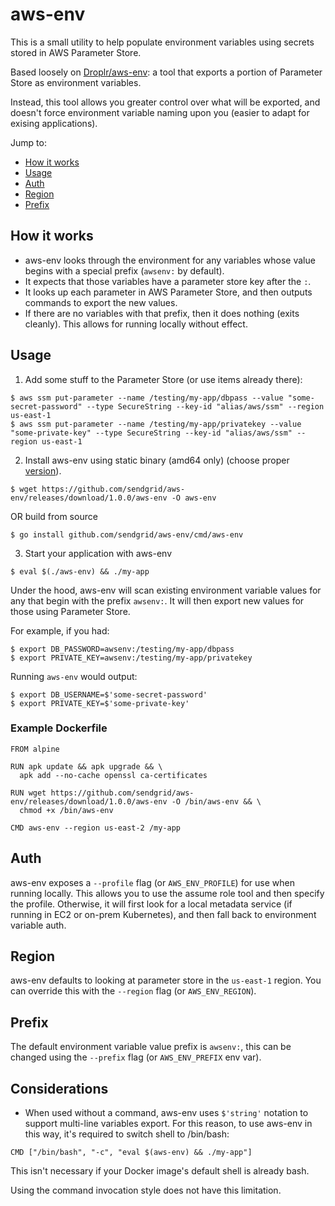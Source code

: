 # aws-env

This is a small utility to help populate environment variables using secrets stored in AWS Parameter Store.

Based loosely on [Droplr/aws-env](https://github.com/Droplr/aws-env): a tool that exports a portion of Parameter Store as environment variables.

Instead, this tool allows you greater control over what will be exported, and doesn't force environment variable naming upon you (easier to adapt for exising applications).

Jump to:
 - [How it works](#how-it-works)
 - [Usage](#usage)
 - [Auth](#auth)
 - [Region](#region)
 - [Prefix](#prefix)

## How it works
 - aws-env looks through the environment for any variables whose value begins with a special prefix (`awsenv:` by default).
 - It expects that those variables have a parameter store key after the `:`.
 - It looks up each parameter in AWS Parameter Store, and then outputs commands to export the new values.
 - If there are no variables with that prefix, then it does nothing (exits cleanly). This allows for running locally without effect.


## Usage

1. Add some stuff to the Parameter Store (or use items already there):
```
$ aws ssm put-parameter --name /testing/my-app/dbpass --value "some-secret-password" --type SecureString --key-id "alias/aws/ssm" --region us-east-1
$ aws ssm put-parameter --name /testing/my-app/privatekey --value "some-private-key" --type SecureString --key-id "alias/aws/ssm" --region us-east-1
```

2. Install aws-env using static binary (amd64 only) (choose proper [version](https://github.com/sendgrid/aws-env/releases)). 
```
$ wget https://github.com/sendgrid/aws-env/releases/download/1.0.0/aws-env -O aws-env
```
OR build from source
```
$ go install github.com/sendgrid/aws-env/cmd/aws-env
```

3. Start your application with aws-env
```
$ eval $(./aws-env) && ./my-app
```

Under the hood, aws-env will scan existing environment variable values for any that begin with the prefix `awsenv:`. It will then export new values for those using Parameter Store.

For example, if you had:
```
$ export DB_PASSWORD=awsenv:/testing/my-app/dbpass
$ export PRIVATE_KEY=awsenv:/testing/my-app/privatekey
```

Running `aws-env` would output:

```
$ export DB_USERNAME=$'some-secret-password'
$ export PRIVATE_KEY=$'some-private-key'
```

### Example Dockerfile
```
FROM alpine

RUN apk update && apk upgrade && \
  apk add --no-cache openssl ca-certificates

RUN wget https://github.com/sendgrid/aws-env/releases/download/1.0.0/aws-env -O /bin/aws-env && \
  chmod +x /bin/aws-env

CMD aws-env --region us-east-2 /my-app
```

## Auth
aws-env exposes a `--profile` flag (or `AWS_ENV_PROFILE`) for use when running locally. This allows you to use the assume role tool and then specify the profile.
Otherwise, it will first look for a local metadata service (if running in EC2 or on-prem Kubernetes), and then fall back to environment variable auth.

## Region
aws-env defaults to looking at parameter store in the `us-east-1` region. You can override this with the `--region` flag (or `AWS_ENV_REGION`).

## Prefix
The default environment variable value prefix is `awsenv:`, this can be changed using the `--prefix` flag (or `AWS_ENV_PREFIX` env var).

## Considerations

* When used without a command, aws-env uses `$'string'` notation to support multi-line variables export. For this reason, to use aws-env in this way, it's required to switch shell to /bin/bash:
```
CMD ["/bin/bash", "-c", "eval $(aws-env) && ./my-app"]
```
This isn't necessary if your Docker image's default shell is already bash.

Using the command invocation style does not have this limitation.
